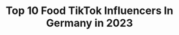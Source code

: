 ---
title: Top 10 Food TikTok Influencers In Germany in 2023
description: >-
  Find top food TikTok influencers in Germany in 2023. Most popular hashtags: #food #lecker #fyp.
platform: TikTok
hits: 321
text_top: Analyze the top-rated TikTok profiles on inBeat.
text_bottom: Our search engine has 321 TikTok influencers like this in Germany for you to work with.
profiles:
  - username: "tanni_berlin"
    fullname: >-
      TanNi_BerLin
    bio: >-
      Insta @tanni_berlin CURVY FASHION FUN & FOOD
    location: "Germany"
    followers: 12700
    engagement: 845
    commentsToLikes: 0.071552
    id: ckc8wpa96k7ff0j236coua8wy
    verified: false
    hashtags: "#meinerstestiktok"
  - username: "demigodfood"
    fullname: >-
      Christian
    bio: >-
      👨‍🍳 Welcome to Food TikTok 🔪 der plan ist euch hungrig zu machen #demigodfood
    location: "Germany"
    followers: 176900
    engagement: 1120
    commentsToLikes: 0.019953
    id: ckbf2jehdpjya0j23lsvmzy6n
    verified: false
    hashtags: "#demigodfood, #asmr, #lernenmittiktok, #kitkat"
  - username: "s.fel_"
    fullname: >-
      s.fel_
    bio: >-
      🧁 Food & Fun 🧁 22y
    location: "Germany"
    followers: 14200
    engagement: 1090
    commentsToLikes: 0.036638
    id: ckcdsk0lrdg5i0j23ob4ngl9u
    verified: false
    hashtags: "#asia, #asian, #asiamarkt, #candychallenge"
  - username: "foodgod"
    fullname: >-
      foodgod
    bio: >-
      DONT Keep UP w/ Jonathan..I’m Foodgod now 🍩🍔🍟
    location: "Germany"
    followers: 3100000
    engagement: 1216
    commentsToLikes: 0.008617
    id: ck963v12zwo150j78v07fp59v
    verified: true
    hashtags: "#london, #fyp, #foodgod, #scarygood"
  - username: "zimtliebe_de"
    fullname: >-
      Mona Schmidt & Mel
    bio: >-
      blogging ♥ content creators ♥ food lovers —— Official Creators #LernenMitTikTok
    location: "Germany"
    followers: 24700
    engagement: 770
    commentsToLikes: 0.032350
    id: ckdcee9lyk3cr0j232eacs0jz
    verified: false
    hashtags: "#gutzuwissen, #einfachesrezept, #leckeresessen, #avocado"
  - username: "diningdaily"
    fullname: >-
      Diningdaily
    bio: >-
      🍣🍦🍩 #foodporn everyday 🥞🍱🍕 Follow me on Instagram: @diningdaily (17K)
    location: "Germany"
    followers: 3980
    engagement: 546
    commentsToLikes: 0.047609
    id: ckcdvwpf3f9xf0j23c1becg0t
    verified: false
    hashtags: "#breakfast, #lovefood, #fr, #nomnom"
  - username: "healthiswealth_"
    fullname: >-
      What I eat in the day!
    bio: >-
      Daily Foodiarys🤍|| Recipes👩🏼‍🍳 ————————————————- “Turn the pain into power.”
    location: "Germany"
    followers: 16600
    engagement: 1601
    commentsToLikes: 0.003308
    id: cka84qhnwuvap0i78ed6ufr47
    verified: false
    hashtags: "#healthyfood, #foodinspo, #healthy, #foryou"
  - username: "foodschau"
    fullname: >-
      FoodSchau
    bio: >-
      Food Videos und etwas Fun😅 Folgt mir auch auf Instagram 44K & YouTube 4K ⬇️🎬⬇️
    location: "Germany"
    followers: 39700
    engagement: 1278
    commentsToLikes: 0.030779
    id: ckcdiuq0m8heq0j234qt6tdn7
    verified: false
    hashtags: "#gro, #crazyfood, #deutschland, #chips"
  - username: "gero862"
    fullname: >-
      the chef!!
    bio: >-
      I LOVE FISCH...AND FOOD🇷🇺🇷🇺🇷🇺 🇩🇪🇯🇵🇮🇹follow me!!❤🇨🇳🇩🇪
    location: "Germany"
    followers: 4846
    engagement: 511
    commentsToLikes: 0.046970
    id: ckfplwfxp10lu0j23twt1idqd
    verified: false
    hashtags: "#rational"
  - username: "justbogdana"
    fullname: >-
      Just Bogdana
    bio: >-
      Say no to boring food😋🥙🌶 📍in 🇩🇪 CEO of eating and more eating
    location: "Germany"
    followers: 7204
    engagement: 747
    commentsToLikes: 0.029507
    id: cka0x4n7m5i5t0i78lnikbyh9
    verified: false
    hashtags: "#gesunderezepte, #tiktokfood, #rezepteideen, #kochen"
---